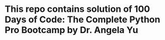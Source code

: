 # This repo contains solution of 100 Days of Code: The Complete Python Pro Bootcamp by Dr. Angela Yu #
